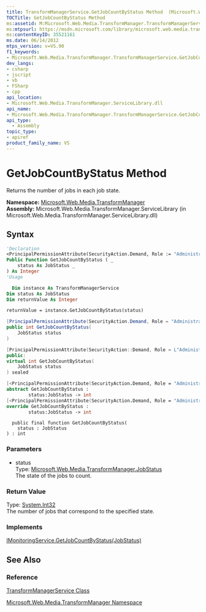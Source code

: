 ```yaml
---
title: TransformManagerService.GetJobCountByStatus Method  (Microsoft.Web.Media.TransformManager)
TOCTitle: GetJobCountByStatus Method
ms:assetid: M:Microsoft.Web.Media.TransformManager.TransformManagerService.GetJobCountByStatus(Microsoft.Web.Media.TransformManager.JobStatus)
ms:mtpsurl: https://msdn.microsoft.com/library/microsoft.web.media.transformmanager.transformmanagerservice.getjobcountbystatus(v=VS.90)
ms:contentKeyID: 35521161
ms.date: 06/14/2012
mtps_version: v=VS.90
f1_keywords:
- Microsoft.Web.Media.TransformManager.TransformManagerService.GetJobCountByStatus
dev_langs:
- csharp
- jscript
- vb
- FSharp
- cpp
api_location:
- Microsoft.Web.Media.TransformManager.ServiceLibrary.dll
api_name:
- Microsoft.Web.Media.TransformManager.TransformManagerService.GetJobCountByStatus
api_type:
  - Assembly
topic_type:
- apiref
product_family_name: VS
---
```


# GetJobCountByStatus Method

Returns the number of jobs in each job state.

**Namespace:**  [Microsoft.Web.Media.TransformManager](microsoft-web-media-transformmanager-namespace.md)  
**Assembly:**  Microsoft.Web.Media.TransformManager.ServiceLibrary (in Microsoft.Web.Media.TransformManager.ServiceLibrary.dll)

## Syntax

```vb
'Declaration
<PrincipalPermissionAttribute(SecurityAction.Demand, Role := "Administrators")> _
Public Function GetJobCountByStatus ( _
    status As JobStatus _
) As Integer
'Usage

  Dim instance As TransformManagerService
Dim status As JobStatus
Dim returnValue As Integer

returnValue = instance.GetJobCountByStatus(status)
```

```csharp
[PrincipalPermissionAttribute(SecurityAction.Demand, Role = "Administrators")]
public int GetJobCountByStatus(
    JobStatus status
)
```

```cpp
[PrincipalPermissionAttribute(SecurityAction::Demand, Role = L"Administrators")]
public:
virtual int GetJobCountByStatus(
    JobStatus status
) sealed
```

``` fsharp
[<PrincipalPermissionAttribute(SecurityAction.Demand, Role = "Administrators")>]
abstract GetJobCountByStatus : 
        status:JobStatus -> int 
[<PrincipalPermissionAttribute(SecurityAction.Demand, Role = "Administrators")>]
override GetJobCountByStatus : 
        status:JobStatus -> int 
```

```jscript
  public final function GetJobCountByStatus(
    status : JobStatus
) : int
```

### Parameters

  - status  
    Type: [Microsoft.Web.Media.TransformManager.JobStatus](jobstatus-enumeration-microsoft-web-media-transformmanager.md)  
    The state of the jobs to count.  

### Return Value

Type: [System.Int32](https://msdn.microsoft.com/library/td2s409d)  
The number of jobs that correspond to the specified state.  

### Implements

[IMonitoringService.GetJobCountByStatus(JobStatus)](imonitoringservice-getjobcountbystatus-method-microsoft-web-media-transformmanager.md)  

## See Also

### Reference

[TransformManagerService Class](transformmanagerservice-class-microsoft-web-media-transformmanager.md)

[Microsoft.Web.Media.TransformManager Namespace](microsoft-web-media-transformmanager-namespace.md)
